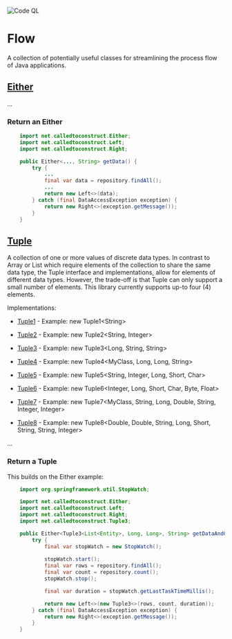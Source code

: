 ![Code QL](https://github.com/calledtoconstruct/flow/actions/workflows/codeql.yml/badge.svg)

# Flow

A collection of potentially useful classes for streamlining the process flow of Java applications.

## [Either](https://github.com/calledtoconstruct/flow/blob/main/flow/src/main/java/net/calledtoconstruct/Either.java)

...

### Return an Either

```java
    import net.calledtoconstruct.Either;
    import net.calledtoconstruct.Left;
    import net.calledtoconstruct.Right;

    public Either<..., String> getData() {
        try {
            ...
            final var data = repository.findAll();
            ...
            return new Left<>(data);
        } catch (final DataAccessException exception) {
            return new Right<>(exception.getMessage());
        }
    }
```

## [Tuple](https://github.com/calledtoconstruct/flow/blob/main/flow/src/main/java/net/calledtoconstruct/Tuple.java)

A collection of one or more values of discrete data types.  In contrast to Array or List which require elements of the collection to share the same data type, the Tuple interface and implementations, allow for elements of different data types.  However, the trade-off is that Tuple can only support a small number of elements.  This library currently supports up-to four (4) elements.

Implementations: 

* [Tuple1](https://github.com/calledtoconstruct/flow/blob/main/flow/src/main/java/net/calledtoconstruct/Tuple1.java) - Example: new Tuple1\<String\>

* [Tuple2](https://github.com/calledtoconstruct/flow/blob/main/flow/src/main/java/net/calledtoconstruct/Tuple2.java) - Example: new Tuple2\<String, Integer\>

* [Tuple3](https://github.com/calledtoconstruct/flow/blob/main/flow/src/main/java/net/calledtoconstruct/Tuple3.java) - Example: new Tuple3\<Long, String, String\>

* [Tuple4](https://github.com/calledtoconstruct/flow/blob/main/flow/src/main/java/net/calledtoconstruct/Tuple4.java) - Example: new Tuple4\<MyClass, Long, Long, String\>

* [Tuple5](https://github.com/calledtoconstruct/flow/blob/main/flow/src/main/java/net/calledtoconstruct/Tuple5.java) - Example: new Tuple5\<String, Integer, Long, Short, Char\>

* [Tuple6](https://github.com/calledtoconstruct/flow/blob/main/flow/src/main/java/net/calledtoconstruct/Tuple6.java) - Example: new Tuple6\<Integer, Long, Short, Char, Byte, Float\>

* [Tuple7](https://github.com/calledtoconstruct/flow/blob/main/flow/src/main/java/net/calledtoconstruct/Tuple7.java) - Example: new Tuple7\<MyClass, String, Long, Double, String, Integer, Integer\>

* [Tuple8](https://github.com/calledtoconstruct/flow/blob/main/flow/src/main/java/net/calledtoconstruct/Tuple8.java) - Example: new Tuple8\<Double, Double, String, Long, Short, String, String, Integer\>

...

### Return a Tuple

This builds on the Either example:

```java
    import org.springframework.util.StopWatch;

    import net.calledtoconstruct.Either;
    import net.calledtoconstruct.Left;
    import net.calledtoconstruct.Right;
    import net.calledtoconstruct.Tuple3;

    public Either<Tuple3<List<Entity>, Long, Long>, String> getDataAndCountTimed() {
        try {
            final var stopWatch = new StopWatch();
            
            stopWatch.start();
            final var rows = repository.findAll();
            final var count = repository.count();
            stopWatch.stop();

            final var duration = stopWatch.getLastTaskTimeMillis();

            return new Left<>(new Tuple3<>(rows, count, duration));
        } catch (final DataAccessException exception) {
            return new Right<>(exception.getMessage());
        }
    }
```
